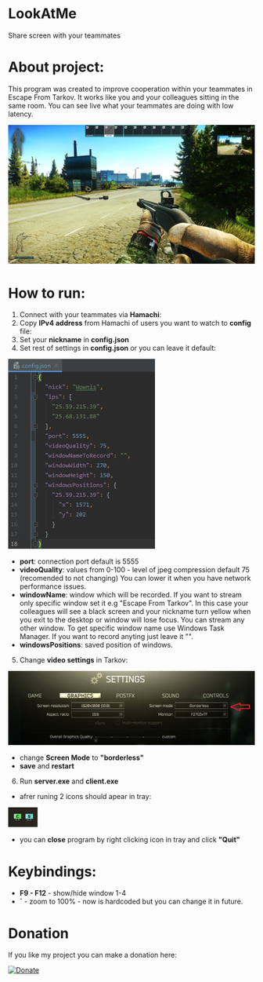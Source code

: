 # LookAtMe
Share screen with your teammates

# About project:
This program was created to improve cooperation within your teammates in Escape From Tarkov. It works like you and your colleagues sitting in the same room. You can see live what your teammates are doing with low latency.

![My Image](screen.jpg)



# How to run:

1. Connect with your teammates via **Hamachi**:
2. Copy **IPv4 address** from Hamachi of users you want to watch to **config** file:
3. Set your **nickname** in **config.json**
4. Set rest of settings in **config.json** or you can leave it default:

![My Image](config_json.jpg)
- **port**: connection port default is 5555
- **videoQuality**: values from 0-100 - level of jpeg compression default 75 (recomended to not changing) You can lower it when you have network performance issues.
- **windowName**: window which will be recorded. If you want to stream only specific window set it e.g "Escape From Tarkov". In this case your colleagues will see a black screen and your nickname turn yellow when you exit to the desktop or window will lose focus. You can stream any other window. To get specific window name use Windows Task Manager. If you want to record anyting just leave it "".
- **windowsPositions**: saved position of windows.


5. Change **video settings** in Tarkov:

![My Image](window_setting.jpg)

- change **Screen Mode** to **"borderless"**
- **save** and **restart**

6. Run **server.exe** and **client.exe**
- afrer runing 2 icons should apear in tray:

![My Image](tray.jpg)

- you can **close** program by right clicking icon in tray and click **"Quit"**

# Keybindings:
 - **F9 - F12** - show/hide window 1-4
 - **`** - zoom to 100% - now is hardcoded but you can change it in future.
 
# Donation
If you like my project you can make a donation here:

[![Donate](https://img.shields.io/badge/Donate-PayPal-green.svg)](https://www.paypal.com/donate/?hosted_button_id=DZZJ2SJ2RZ3UL)
